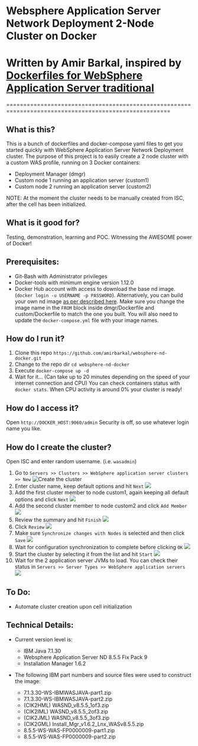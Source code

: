 # Websphere Application Server Network Deployment 2-Node Cluster on Docker
# Written by Amir Barkal, inspired by [Dockerfiles for WebSphere Application Server traditional](https://github.com/WASdev/ci.docker.websphere-traditional)
======================================================================================================
## What is this?

This is a bunch of dockerfiles and docker-compose yaml files to get you started quickly with WebSphere Application Server Network Deployment cluster.
The purpose of this project is to easily create a 2 node cluster with a custom WAS profile, running on 3 Docker containers:
* Deployment Manager (dmgr)
* Custom node 1 running an application server (custom1)
* Custom node 2 running an application server (custom2)

NOTE: At the moment the cluster needs to be manually created from ISC, after the
  cell has been initialized.

## What is it good for?
Testing, demonstration, learning and POC. Witnessing the AWESOME power of Docker!

## Prerequisites:
* Git-Bash with Administrator privileges 
* Docker-tools with minimum engine version 1.12.0
* Docker Hub account with access to download the base nd image. (`docker login -u USERNAME -p PASSWORD`). Alternatively, you can build your own nd image [as per described here](https://github.com/WASdev/ci.docker.websphere-traditional/tree/master/network-deployment/install). Make sure you change the image name in the `FROM` block inside dmgr/Dockerfile and custom/Dockerfile to match the one you built. You will also need to update the `docker-compose.yml` file with your image names.

## How do I run it?
1. Clone this repo `https://github.com/amirbarkal/websphere-nd-docker.git`
2. Change to the repo dir `cd websphere-nd-docker`
3. Execute `docker-compose up -d`
4. Wait for it... (Can take up to 20 minutes depending on the speed of your internet connection and CPU)
   You can check containers status with `docker stats`. When CPU activity is around 0% your cluster is ready!

## How do I access it?
Open `http://DOCKER_HOST:9060/admin`
Security is off, so use whatever login name you like.

## How do I create the cluster?
Open ISC and enter random username. (i.e. `wasadmin`)


1. Go to `Servers >> Clusters >> WebSphere application server clusters >> New`
![Create the cluster](images/1.png)
2. Enter cluster name, keep default options and hit `Next`
![](images/2.png)
3. Add the first cluster member to node custom1, again keeping all default options and click `Next`
![](images/3.png)
4. Add the second cluster member to node custom2 and click `Add Member`
![](images/4.png)
5. Review the summary and hit `Finish`
![](images/5.png)
6. Click `Review`
![](images/6.png)
7. Make sure `Synchronize changes with Nodes` is selected and then click `Save`
![](images/7.png)
8. Wait for configuration synchronization to complete before clicking `OK`
![](images/8.png)
9. Start the cluster by selecting it from the list and hit `Start`
![](images/9.png)
10. Wait for the 2 application server JVMs to load. You can check their status in 
`Servers >> Server Types >> WebSphere application servers`
![](images/10.png)


## To Do:
* Automate cluster creation upon cell initialization

## Technical Details:

   + Current version level is:

     * IBM Java 7.1.30
     * Websphere Application Server ND 8.5.5 Fix Pack 9
     * Installation Manager 1.6.2

   + The following IBM part numbers and source files were used to construct the image:

     * 7.1.3.30-WS-IBMWASJAVA-part1.zip
     * 7.1.3.30-WS-IBMWASJAVA-part2.zip
     * (CIK2HML) WASND_v8.5.5_1of3.zip
     * (CIK2IML) WASND_v8.5.5_2of3.zip
     * (CIK2JML) WASND_v8.5.5_3of3.zip
     * (CIK2GML) Install_Mgr_v1.6.2_Lnx_WASv8.5.5.zip
     * 8.5.5-WS-WAS-FP0000009-part1.zip
     * 8.5.5-WS-WAS-FP0000009-part2.zip
